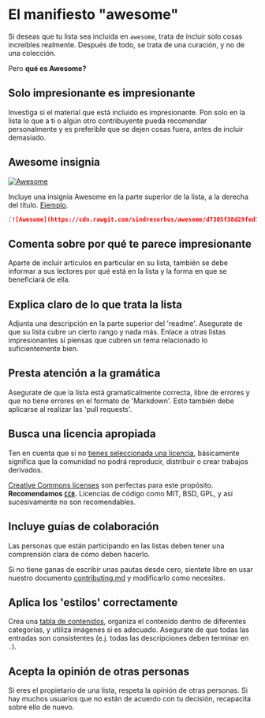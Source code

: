# El manifiesto "awesome"

Si deseas que tu lista sea incluida en `awesome`, trata de incluir solo cosas increíbles realmente. Después de todo, se trata de una curación, y no de una colección.

Pero **qué es Awesome?**

## Solo impresionante es impresionante

Investiga si el material que está incluido es impresionante. Pon solo en la lista lo que a ti o algún otro contribuyente pueda recomendar personalmente y es preferible que se dejen cosas fuera, antes de incluir demasiado.

## Awesome insignia
[![Awesome](https://cdn.rawgit.com/sindresorhus/awesome/d7305f38d29fed78fa85652e3a63e154dd8e8829/media/badge.svg)](https://github.com/sindresorhus/awesome)

Incluye una insignia Awesome en la parte superior de la lista, a la derecha del título. [Ejemplo](https://github.com/sindresorhus/awesome-nodejs).

```md
[![Awesome](https://cdn.rawgit.com/sindresorhus/awesome/d7305f38d29fed78fa85652e3a63e154dd8e8829/media/badge.svg)](https://github.com/sindresorhus/awesome)
```

## Comenta sobre por qué te parece impresionante

Aparte de incluir artículos en particular en su lista, también se debe informar a sus lectores por qué está en la lista y la forma en que se beneficiará de ella.

## Explica claro de lo que trata la lista

Adjunta una descripción en la parte superior del 'readme'. Asegurate de que su lista cubre un cierto rango y nada más. Enlace a otras listas impresionantes si piensas que cubren un tema relacionado lo suficientemente bien.

## Presta atención a la gramática

Asegurate de que la lista está gramaticalmente correcta, libre de errores y que no tiene errores en el formato de 'Markdown'. Esto también debe aplicarse al realizar las 'pull requests'.

## Busca una licencia apropiada

Ten en cuenta que si no [tienes seleccionada una licencia](http://choosealicense.com/no-license/), básicamente significa que la comunidad no podrá reproducir, distribuir o crear trabajos derivados.

[Creative Commons licenses](https://creativecommons.org/) son perfectas para este propósito. **Recomendamos [`CC0`](https://creativecommons.org/publicdomain/zero/1.0/).** Licencias de código como MIT, BSD, GPL, y así sucesivamente no son recomendables.

## Incluye guías de colaboración

Las personas que están participando en las listas deben tener una comprensión clara de cómo deben hacerlo.

Si no tiene ganas de escribir unas pautas desde cero, sientete libre en usar nuestro documento [contributing.md](contributing.md) y modificarlo como necesites.

## Aplica los 'estilos' correctamente

Crea una [tabla de contenidos](https://github.com/sindresorhus/stuff/blob/master/toc-generators.md), organiza el contenido dentro de diferentes categorías, y utiliza imágenes si es adecuado. Asegurate de que todas las entradas son consistentes (e.j. todas las descripciones deben terminar en `.`).

## Acepta la opinión de otras personas

Si eres el propietario de una lista, respeta la opinión de otras personas. Si hay muchos usuarios que no están de acuerdo con tu decisión, recapacita sobre ello de nuevo.
